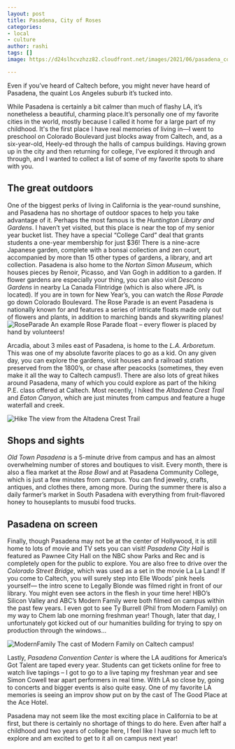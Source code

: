 ```yaml
---
layout: post
title: Pasadena, City of Roses
categories:
- local
- culture
author: rashi
tags: []
image: https://d24slhcvzhzz82.cloudfront.net/images/2021/06/pasadena_cover.jpeg

---
```

Even if you’ve heard of Caltech before, you might never have heard of Pasadena, the quaint Los Angeles suburb it’s tucked into. 

While Pasadena is certainly a bit calmer than much of flashy LA, it’s nonetheless a beautiful, charming place.It’s personally one of my favorite cities in the world, mostly because I called it home for a large part of my childhood. It's the first place I have real memories of living in—I went to preschool on Colorado Boulevard just blocks away from Caltech, and, as a six-year-old, Heely-ed through the halls of campus buildings. Having grown up in the city and then returning for college, I’ve explored it through and through, and I wanted to collect a list of some of my favorite spots to share with you.

## The great outdoors

One of the biggest perks of living in California is the year-round sunshine, and Pasadena has no shortage of outdoor spaces to help you take advantage of it. Perhaps the most famous is the *Huntington Library and Gardens*. I haven’t yet visited, but this place is near the top of my senior year bucket list. They have a special “College Card” deal that grants students a one-year membership for just $36! There is a nine-acre Japanese garden, complete with a bonsai collection and zen court, accompanied by more than 15 other types of gardens, a library, and art collection. Pasadena is also home to the *Norton Simon Museum*, which houses pieces by Renoir, Picasso, and Van Gogh in addition to a garden. If flower gardens are especially your thing, you can also visit *Descano Gardens* in nearby La Canada Flintridge (which is also where JPL is located). 
If you are in town for New Year’s, you can watch the *Rose Parade* go down Colorado Boulevard. The Rose Parade is an event Pasadena is nationally known for and features a series of intricate floats made only out of flowers and plants, in addition to marching bands and skywriting planes!
![ RoseParade ](https://d24slhcvzhzz82.cloudfront.net/images/2021/06/rose_parade.jpeg)
An example Rose Parade float – every flower is placed by hand by volunteers!

Arcadia, about 3 miles east of Pasadena, is home to the *L.A. Arboretum*. This was one of my absolute favorite places to go as a kid. On any given day, you can explore the gardens, visit houses and a railroad station preserved from the 1800’s, or chase after peacocks (sometimes, they even make it all the way to Caltech campus!). There are also lots of great hikes around Pasadena, many of which you could explore as part of the hiking P.E. class offered at Caltech. Most recently, I hiked the *Altadena Crest Trail* and *Eaton Canyon*, which are just minutes from campus and feature a huge waterfall and creek. 

![ Hike ](https://d24slhcvzhzz82.cloudfront.net/images/2021/06/pasadena_hike.jpg)
The view from the Altadena Crest Trail
## Shops and sights

*Old Town Pasadena* is a 5-minute drive from campus and has an almost overwhelming number of stores and boutiques to visit. Every month, there is also a flea market at the *Rose Bowl* and at Pasadena Community College, which is just a few minutes from campus. You can find jewelry, crafts, antiques, and clothes there, among more. During the summer there is also a daily farmer’s market in South Pasadena with everything from fruit-flavored honey to houseplants to musubi food trucks. 

## Pasadena on screen

Finally, though Pasadena may not be at the center of Hollywood, it is still home to lots of movie and TV sets you can visit! *Pasadena City Hall* is featured as Pawnee City Hall on the NBC show Parks and Rec and is completely open for the public to explore. You are also free to drive over the *Colorado Street Bridge*, which was used as a set in the movie La La Land! If you come to Caltech, you will surely step into Elle Woods’ pink heels yourself—  the intro scene to Legally Blonde was filmed right in front of our library. You might even see actors in the flesh in your time here! HBO’s Silicon Valley and ABC’s Modern Family were both filmed on campus within the past few years. I even got to see Ty Burrell (Phil from Modern Family) on my way to Chem lab one morning freshman year! Though, later that day, I unfortunately got kicked out of our humanities building for trying to spy on production through the windows...

![ ModernFamily ](https://d24slhcvzhzz82.cloudfront.net/images/2021/06/modern_family.jpg)
The cast of Modern Family on Caltech campus!

Lastly, *Pasadena Convention Center* is where the LA auditions for America’s Got Talent are taped every year. Students can get tickets online for free to watch live tapings – I got to go to a live taping my freshman year and see Simon Cowell tear apart performers in real time. With LA so close by, going to concerts and bigger events is also quite easy. One of my favorite LA memories is seeing an improv show put on by the cast of The Good Place at the Ace Hotel.

Pasadena may not seem like the most exciting place in California to be at first, but there is certainly no shortage of things to do here. Even after half a childhood and two years of college here, I feel like I have so much left to explore and am excited to get to it all on campus next year!